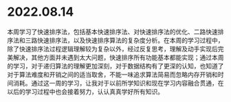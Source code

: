 # 2022.08.14

本周学习了快速排序法，包括基本快速排序法、对快速排序法的优化、二路快速排序法和三路快速排序法，以及快速排序算法的复杂度分析。在本周的学习过程中，除了快速排序法过程逻辑理解较为复杂以外，经过反复思考，理解及动手实现后完美解决，其他方面并未遇到太大问题，快速排序所有功能基本都能实现；通过本周的学习，对于递归算法的理解更加深刻，对于数据结构有了更深的认知，也知道了对于算法难度和开销之间的适当取舍，不能一味追求算法简易而忽略内存开销和时间消耗。通过这一周的学习，让我对于以前所学知识和现在学习内容融合贯通，在以后的学习过程中也会接着努力，认认真真学好所有知识。
